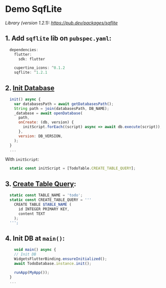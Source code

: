 # Demo SqfLite
*Library (version 1.2.1): https://pub.dev/packages/sqflite*

## 1. Add `sqflite` lib on `pubspec.yaml`:

```javascript
  dependencies:
    flutter:
      sdk: flutter

    cupertino_icons: ^0.1.2
    sqflite: ^1.2.1
```

## 2. [Init Database](https://github.com/huubao2309/demo_sqflite_flutter/blob/master/demo_sqflite/lib/database/todo_db.dart)

```javascript
  init() async {
    var databasesPath = await getDatabasesPath();
    String path = join(databasesPath, DB_NAME);
    _database = await openDatabase(
      path,
      onCreate: (db, version) {
        initScript.forEach((script) async => await db.execute(script));
      },
      version: DB_VERSION,
    );
  }
  ...
```

With `initScript`:

```javascript
  static const initScript = [TodoTable.CREATE_TABLE_QUERY];
```

## 3. [Create Table Query](https://github.com/huubao2309/demo_sqflite_flutter/blob/master/demo_sqflite/lib/database/todo_table.dart):

```javascript
  static const TABLE_NAME = 'todo';
  static const CREATE_TABLE_QUERY = '''
    CREATE TABLE $TABLE_NAME (
      id INTEGER PRIMARY KEY,
      content TEXT
    );
  ''';
```

## 4. Init DB at `main()`:

```javascript
    void main() async {
    // Init DB
    WidgetsFlutterBinding.ensureInitialized();
    await TodoDatabase.instance.init();
    
    runApp(MyApp());
  }
  ...
```
